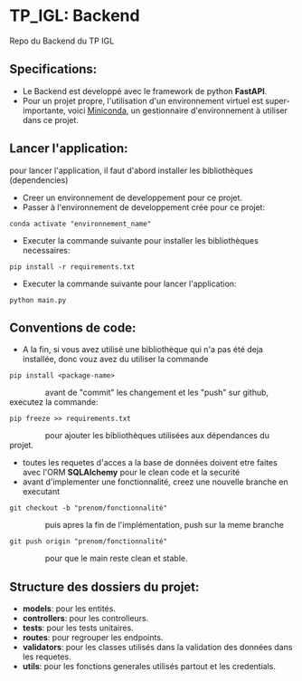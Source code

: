 # TP_IGL: Backend

Repo du Backend du TP IGL

## Specifications:
- Le Backend est developpé avec le framework de python **FastAPI**.
- Pour un projet propre, l'utilisation d'un environnement virtuel est super-importante, voici [Miniconda], un gestionnaire d'environnement à utiliser dans ce projet.

## Lancer l'application:
pour lancer l'application, il faut d'abord installer les bibliothèques (dependencies)
- Creer un environnement de developpement pour ce projet.
- Passer à l'environnement de developpement crée pour ce projet:
```
conda activate "environnement_name"
```
- Executer la commande suivante pour installer les bibliothèques necessaires:
```
pip install -r requirements.txt
```
- Executer la commande suivante pour lancer l'application:
```
python main.py
```
## Conventions de code:
- A la fin, si vous avez utilisé une bibliothèque qui n'a pas été deja installée, donc vouz avez du utiliser la commande
```
pip install <package-name>
```
&nbsp;&nbsp;&nbsp;&nbsp;&nbsp;&nbsp;&nbsp;&nbsp;&nbsp;&nbsp;&nbsp;&nbsp;&nbsp;&nbsp;&nbsp;&nbsp;avant de "commit" les changement et les "push" sur github, executez la commande:
```
pip freeze >> requirements.txt
```
&nbsp;&nbsp;&nbsp;&nbsp;&nbsp;&nbsp;&nbsp;&nbsp;&nbsp;&nbsp;&nbsp;&nbsp;&nbsp;&nbsp;&nbsp;&nbsp;pour ajouter les bibliothèques utilisées aux dépendances du projet.
- toutes les requetes d'acces a la base de données doivent etre faites avec l'ORM **SQLAlchemy** pour le clean code et la securité
- avant d'implementer une fonctionnalité, creez une nouvelle branche en executant
```
git checkout -b "prenom/fonctionnalité"
```
&nbsp;&nbsp;&nbsp;&nbsp;&nbsp;&nbsp;&nbsp;&nbsp;&nbsp;&nbsp;&nbsp;&nbsp;&nbsp;&nbsp;&nbsp;&nbsp;puis apres la fin de l'implémentation, push sur la meme branche
```
git push origin "prenom/fonctionnalité"
```
&nbsp;&nbsp;&nbsp;&nbsp;&nbsp;&nbsp;&nbsp;&nbsp;&nbsp;&nbsp;&nbsp;&nbsp;&nbsp;&nbsp;&nbsp;&nbsp;pour que le main reste clean et stable.
## Structure des dossiers du projet:
- **models**: pour les entités.
- **controllers**: pour les controlleurs.
- **tests**: pour les tests unitaires.
- **routes**: pour regrouper les endpoints.
- **validators**: pour les classes utilisés dans la validation des données dans les requetes.
- **utils**: pour les fonctions generales utilisés partout et les credentials.

[Miniconda]: <https://docs.conda.io/projects/miniconda/en/latest/>